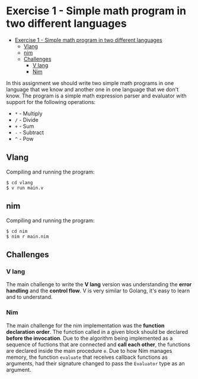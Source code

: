 
# Exercise 1 - Simple math program in two different languages

<!-- TOC -->
* [Exercise 1 - Simple math program in two different languages](#exercise-1---simple-math-program-in-two-different-languages)
  * [Vlang](#vlang)
  * [nim](#nim)
  * [Challenges](#challenges)
    * [V lang](#v-lang)
    * [Nim](#nim-1)
<!-- TOC -->

In this assignment we should write two simple math programs in one language that we know and another one in one language that we don't know.
The program is a simple math expression parser and evaluator with support for the following operations:

- `*` - Multiply
- `/` - Divide
- `+` - Sum
- `-` - Subtract
- `^` - Pow

## Vlang

Compiling and running the program:

```shell
$ cd vlang
$ v run main.v
```

## nim

Compiling and running the program:

```shell
$ cd nim
$ nim r main.nim
```

## Challenges

### V lang
The main challenge to write the **V lang** version was understanding the **error handling** and the **control flow**.
V is very similar to Golang, it's easy to learn and to understand.

### Nim

The main challenge for the nim implementation was the **function declaration order**.
The function called in a given block should be declared **before the invocation**. 
Due to the algorithm being implemented as a sequence of fuctions that are connected and **call each other**, the functions are declared inside the main procedure `e`.
Due to how Nim manages memory, the function `evaluate` that receives callback functions as arguments, had their signature changed to pass the `Evaluator` type as an argument.
